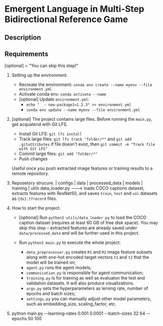 # Emergent Language in Multi-Step Bidirectional Reference Game

## Description

## Requirements
[optional] = "You can skip this step!"

1. Setting up the environment. 
    * Recreate the environment: `conda env create --name myenv --file environment.yml`
    * Activate conda env: `conda activate --name`
    * [optional] Update `environment.yml`:
        - `echo "  - new-package1=1.2.3" >> environment.yml`
        - `conda env update --name myenv --file environment.yml`

2. [optional] The project contains large files. Before running the `main.py`, get acquatend with Git LFS.
    * Install Git LFS: `git lfs install`
    * Track large files: `git lfs track "folder/*"` and `git add .gitattributes` if file doesn't exist, then `git commit -m "Track file with Git LFS"`
    * Commit large files: `git add "folder/*"`
    * Push changes

    Useful once you push extracted image features or training results to a remote repository. 

3. Reposetory strucure.
| configs
| data
    | processed_data
| models
| training
| utils
    data_loader.py ---> loads COCO captions dataset, extracts features with ResNet50, 
                        and saves `train`, `test` and `val` datasets as `{ds}.tfrecord` files.

4. How to start the project.
    * [optional] Run `python3 utils/data_loader.py` to load the COCO caption dataset (requires at least 60 GB of free disk space). You may skip this step – extracted features are already saved under `data/processed_data` and will be further used in this project.

    * Run `python3 main.py` to execute the whole project:
        - `data_preprocessor.py` creates `R1` and `R2` image feature subsets along with one-hot encoded target vectors `t1` and `t2` that the model will be trained on;
        - `agent.py` runs the agent models;
        - `communication.py` is responsible for agent communication;
        - `training.py` is for training as well as evaluaton the test and validation datasets. It will also produce visualizations.
        - `args.py` sets the hyperparameters as lerning rate, number of epochs and batch sizes;
        - `settings.py` you can manually adjust other model parameters, such as embedding_size, scaling_factor, etc.


5. python main.py --learning-rates 0.001 0.0001 --batch-sizes 32 64 --epochs 50 100
